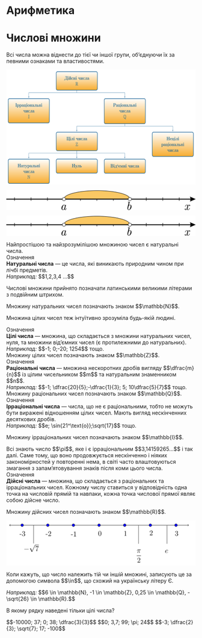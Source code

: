 # Арифметика
# Числовi множини

<div class="space">Всі числа можна віднести до тієї чи іншої групи, об’єднуючи їх за певними ознаками та властивостями.</div>

<div class="space"><p align="center"><img align="middle" class="image" src="../pics/pic1.png"/></p></div>

<div class="space"><p align="center"><img align="middle" class="image" src="../pics/p14_2.png"/></p></div>

<div class="space"><p align="center"><img align="middle" class="image" src="../pics/p14_2 (1).png"/></p></div>

<div class="space">Найпростішою та найзрозумілішою множиною чисел є натуральні числа.</div>

<div class="space">
<div class="eoz-wrap">
<span class="eoz">Означення</span>
<div class="eoz-text">
<b>Натуральнi числа</b> — це числа, якi виникають природним чином при лiчбi предметiв.
</div>
</div>
</div>


<div class="space"><i>Наприклад:</i> $$1,2,3,4 …$$</div>

<p>Числовi множини прийнято позначати латинськими великими лiтерами з подвiйним штрихом.</p>

<p>Множину натуральних чисел позначають знаком $$\mathbb{N}$$.</p>

<div class="space"><p>Множина цiлих чисел теж iнтуїтивно зрозумiла будь-якiй людинi.</p></div>

<div class="space"><div class="eoz-wrap">
<span class="eoz">Означення</span>
<div class="eoz-text">
<b>Цiлi числа</b> — множина, що складається з множини натуральних чисел, нуля, та множини вiд’ємних чисел (є протилежними до натуральних).
</div>
</div></div>


<div class="space"><i>Наприклад:</i> $$-1; 0;-20; 1254$$ тощо.</div>


<div class="space">Множину цілих чисел позначають знаком $$\mathbb{Z}$$.</div>

<div class="space">
<div class="eoz-wrap">
<span class="eoz">Означення</span>
<div class="eoz-text">
<b>Рацiональнi числа</b> — множина нескоротних дробiв вигляду $$\dfrac{m}{n}$$ iз цiлим чисельником $$m$$ та натуральним знаменником $$n$$.
</div>
</div>
</div>

<div class="space"><i>Наприклад:</i> $$-1; \dfrac{20}{5};-\dfrac{1}{3}; 5; 10\dfrac{5}{7}$$ тощо.</div>

<div class="space">Множину раціональних чисел позначають знаком $$\mathbb{Q}$$.</div>

<div class="space"><div class="eoz-wrap">
<span class="eoz">Означення</span>
<div class="eoz-text">
<b>Iррацiональнi числа</b> — числа, що не є рацiональними, тобто не можуть бути вираженi вiдношенням цiлих чисел. Мають вигляд нескiнченних десяткових дробiв.
</div>
</div></div>

<div class="space"><i>Наприклад:</i> $$e; \sin{21^\text{o}};\sqrt{17}$$ тощо.</div>

<p>Множину ірраціональних чисел позначають знаком $$\mathbb{I}$$.</p>

<div class="space">Всi знають число $$\pi$$, яке i є iррацiональним $$3,14159265...$$ i так далi. Саме тому, що воно продовжується нескiнченно i нiяких закономiрностей у повтореннi нема, в свiтi часто влаштовуються змагання з запам’ятовування знакiв пiсля коми цього числа.</div>

<div class="space"><div class="eoz-wrap">
<span class="eoz">Означення</span>
<div class="eoz-text">
<b>Дiйснi числа</b> — множина, що складається з рацiональних та iррацiональних чисел. Кожному числу ставиться у вiдповiднiсть одна точка на числовiй прямiй та навпаки, кожна точка числової прямої являє собою дiйсне число.
</div>
</div></div>

<p>Множину дійсних чисел позначають знаком $$\mathbb{R}$$.</p>

<div class="space"><p align="center"><img align="middle" class="image" src="../pics/pic2.png"/></p></div>

<div class="space">Коли кажуть, що число належить тiй чи iншій множині, записують це за допомогою символа $$\in$$, що схожий на українську лiтеру Є.</div>

<p><i>Наприклад:</i> $$6 \in \mathbb{N}, -1 \in \mathbb{Z}, 0,25 \in \mathbb{Q}, -\sqrt{26} \in \mathbb{R}.$$</p>

<quiz correctLabel="correct" incorrectLabel="incorrect" checkLabel="check">
    <question text="">
        <p>В якому рядку наведені тільки цілі числа?</p>
        <answer correct>$$-10000; 37; 0; 38; \dfrac{3}{3}$$</answer>
        <answer>$$0; 3,7; 99; \pi; 24$$</answer>
        <answer>$$-3; \dfrac{2}{3}; \sqrt{7}; 17; -100$$</answer>
    </question>
</quiz>

